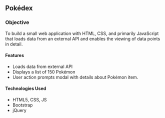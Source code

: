 ## Pokédex
### Objective
To build a small web application with HTML, CSS, and primarily JavaScript that loads data from an external API and enables the viewing of data points in detail.

#### Features 
- Loads data from external API
- Displays a list of 150 Pokémon
- User action prompts modal with details about Pokémon item. 

#### Technologies Used 
- HTML5, CSS, JS
- Bootstrap
- jQuery


